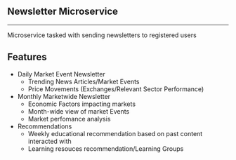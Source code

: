 ## Newsletter Microservice
---

Microservice tasked with sending newsletters to registered users

## Features
- Daily Market Event Newsletter
  - Trending News Articles/Market Events
  - Price Movements (Exchanges/Relevant Sector Performance)
- Monthly Marketwide Newsletter
  - Economic Factors impacting markets
  - Month-wide view of market Events
  - Market perfomance analysis
- Recommendations
  - Weekly educational recommendation based on past content interacted with
  - Learning resouces recommendation/Learning Groups

